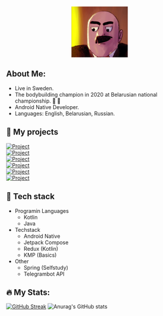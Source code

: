 <p align="center">
<img src="niceguy.png" width=30% height=30%> </br>
</p>

## About Me: 
* Live in Sweden.
* The bodybuilding champion in 2020 at Belarusian national championship. 💪 🏃
* Android Native Developer.
* Languages: English, Belarusian, Russian.

## 📱 My projects
<a href="https://github.com/LeFarmico/GymSupporter"><img alt="Project" src="https://img.shields.io/badge/Gym%20Supporter-v1.0.0-yellow"/></a> </br>
<a href="https://github.com/LeFarmico/MoviesFinder"><img alt="Project" src="https://img.shields.io/badge/Movies%20Finder-v0.5.0-red"/></a> </br>
<a href="https://github.com/LeFarmico/LangtestTelegramBot"><img alt="Project" src="https://img.shields.io/badge/Langtest%20Telegram%20bot-v1.0.0-blue"/></a> </br>
<a href="https://github.com/LeFarmico/LangtestWebService"><img alt="Project" src="https://img.shields.io/badge/Langtest%20Web%20service-v1.0.0-green"/></a> </br>
<a href="https://github.com/LeFarmico/hs-bg-stats-calculator"><img alt="Project" src="https://img.shields.io/badge/Hearthstone%20Stats%20Calculator-v0.1.0-orange"/></a> </br>
<a href="https://github.com/LeFarmico/televoice"><img alt="Project" src="https://img.shields.io/badge/Televoice-v0.1.0-blue"/></a> </br>

## 🤖 Tech stack
* Programin Languages
  * Kotlin
  * Java
* Techstack
  * Android Native
  * Jetpack Compose
  * Redux (Kotlin)
  * KMP (Basics)
* Other
  * Spring (Selfstudy)
  * Telegrambot API

## 🔥 My Stats:
[![GitHub Streak](https://github-readme-streak-stats.herokuapp.com?user=Lefarmico&theme=dark)](https://git.io/streak-stats)
![Anurag's GitHub stats](https://github-readme-stats.vercel.app/api?username=Lefarmico&show_icons=true&theme=radical)

